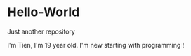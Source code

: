 # Hello-World
Just another repository

I'm Tien, I'm 19 year old. I'm  new starting with programming !
